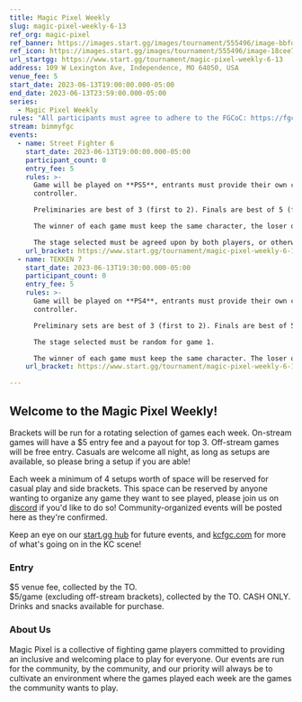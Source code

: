 ```yaml
---
title: Magic Pixel Weekly
slug: magic-pixel-weekly-6-13
ref_org: magic-pixel
ref_banner: https://images.start.gg/images/tournament/555496/image-bbfdb90ba595022d37d8400f54d89ef2.png?ehk=A2u7R5nq1Jm5eTF7SJb7tWpzpi8HN8vJCwegxghK99o%3D&ehkOptimized=h41tJNxQ52eHdTTZliwIldnZJNJ5s8jR4KgwIS%2BrQzw%3D
ref_icon: https://images.start.gg/images/tournament/555496/image-18cee763e7b925d279518783c2a9d6a8.png?ehk=a453Deyt%2BcG%2FaxHJdEvWwXYUevOumNGmCScBM%2Bt4Yas%3D&ehkOptimized=TxdaHSj7kjAG5QqS9ShqcidmcuSk216oGTWc8HjggWA%3D
url_startgg: https://www.start.gg/tournament/magic-pixel-weekly-6-13
address: 109 W Lexington Ave, Independence, MO 64050, USA
venue_fee: 5
start_date: 2023-06-13T19:00:00.000-05:00
end_date: 2023-06-13T23:59:00.000-05:00
series:
  - Magic Pixel Weekly
rules: "All participants must agree to adhere to the FGCoC: https://fgcoc.com/"
stream: bimmyfgc
events:
  - name: Street Fighter 6
    start_date: 2023-06-13T19:00:00.000-05:00
    participant_count: 0
    entry_fee: 5
    rules: >-
      Game will be played on **PS5**, entrants must provide their own compatible
      controller.  

      Preliminaries are best of 3 (first to 2). Finals are best of 5 (first to 3).  

      The winner of each game must keep the same character, the loser of that game may switch characters.  

      The stage selected must be agreed upon by both players, or otherwise selected at random.
    url_bracket: https://www.start.gg/tournament/magic-pixel-weekly-6-13/events/street-fighter-6/brackets/1383123/2101571
  - name: TEKKEN 7
    start_date: 2023-06-13T19:30:00.000-05:00
    participant_count: 0
    entry_fee: 5
    rules: >-
      Game will be played on **PS4**, entrants must provide their own compatible
      controller.  

      Preliminary sets are best of 3 (first to 2). Finals are best of 5 (first to 3).  

      The stage selected must be random for game 1.  

      The winner of each game must keep the same character. The loser of that game may select a stage (with the same character), or switch character (with a random stage).
    url_bracket: https://www.start.gg/tournament/magic-pixel-weekly-6-13/events/tekken-7/brackets/1383118/2101566

---
```


## Welcome to the Magic Pixel Weekly! 

Brackets will be run for a rotating selection of games each week. On-stream games will have a $5 entry fee and a payout for top 3. Off-stream games will be free entry. Casuals are welcome all night, as long as setups are available, so please bring a setup if you are able!

Each week a minimum of 4 setups worth of space will be reserved for casual play and side brackets. This space can be reserved by anyone wanting to organize any game they want to see played, please join us on [discord](https://discord.gg/jkmn6CVrrQ) if you'd like to do so! Community-organized events will be posted here as they're confirmed.

Keep an eye on our [start.gg hub](https://www.start.gg/hub/magic-pixel) for future events, and [kcfgc.com](https://kcfgc.com) for more of what's going on in the KC scene!

### Entry

$5 venue fee, collected by the TO.  
$5/game (excluding off-stream brackets), collected by the TO. CASH ONLY.  
Drinks and snacks available for purchase.

### About Us

Magic Pixel is a collective of fighting game players committed to providing an inclusive and welcoming place to play for everyone. Our events are run for the community, by the community, and our priority will always be to cultivate an environment where the games played each week are the games the community wants to play.
  